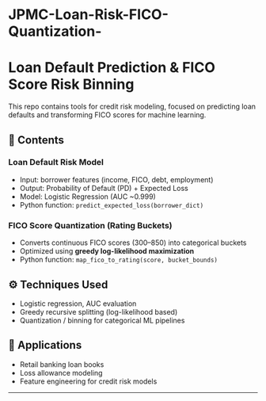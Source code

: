 # JPMC-Loan-Risk-FICO-Quantization-


#  Loan Default Prediction & FICO Score Risk Binning

This repo contains tools for credit risk modeling, focused on predicting loan defaults and transforming FICO scores for machine learning.

## 📁 Contents

### Loan Default Risk Model
- Input: borrower features (income, FICO, debt, employment)
- Output: Probability of Default (PD) + Expected Loss
- Model: Logistic Regression (AUC ~0.999)
- Python function: `predict_expected_loss(borrower_dict)`

### FICO Score Quantization (Rating Buckets)
- Converts continuous FICO scores (300–850) into categorical buckets
- Optimized using **greedy log-likelihood maximization**
- Python function: `map_fico_to_rating(score, bucket_bounds)`

## ⚙️ Techniques Used
- Logistic regression, AUC evaluation
- Greedy recursive splitting (log-likelihood based)
- Quantization / binning for categorical ML pipelines

## 🏦 Applications
- Retail banking loan books
- Loss allowance modeling
- Feature engineering for credit risk models

---
